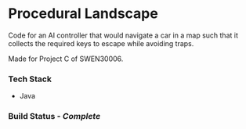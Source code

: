# Procedural Landscape 

Code for an AI controller that would navigate a car in a map such that it collects the required keys to escape while avoiding traps.

Made for Project C of SWEN30006.

### Tech Stack

* Java

### Build Status - *Complete* 
